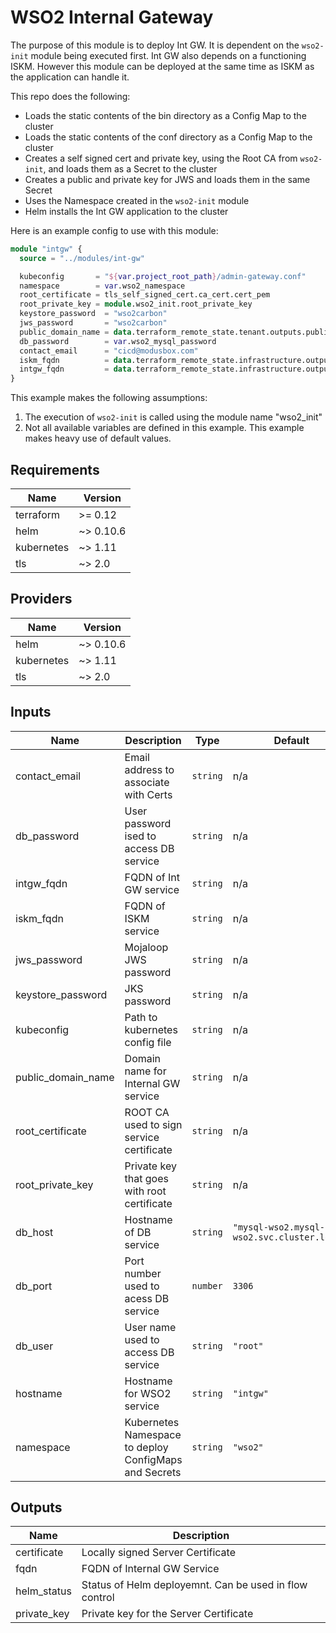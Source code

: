 # WSO2 Internal Gateway

The purpose of this module is to deploy Int GW. It is dependent on the `wso2-init` module being executed first. Int GW also depends on a functioning ISKM. However this module can be deployed at the same time as ISKM as the application can handle it.

This repo does the following:

- Loads the static contents of the bin directory as a Config Map to the cluster
- Loads the static contents of the conf directory as a Config Map to the cluster
- Creates a self signed cert and private key, using the Root CA from `wso2-init`, and loads them as a Secret to the cluster
- Creates a public and private key for JWS and loads them in the same Secret
- Uses the Namespace created in the `wso2-init` module
- Helm installs the Int GW application to the cluster

Here is an example config to use with this module:

```terraform
module "intgw" {
  source = "../modules/int-gw"

  kubeconfig       = "${var.project_root_path}/admin-gateway.conf"
  namespace        = var.wso2_namespace
  root_certificate = tls_self_signed_cert.ca_cert.cert_pem
  root_private_key = module.wso2_init.root_private_key
  keystore_password  = "wso2carbon"
  jws_password       = "wso2carbon"
  public_domain_name = data.terraform_remote_state.tenant.outputs.public_zone_name
  db_password        = var.wso2_mysql_password
  contact_email      = "cicd@modusbox.com"
  iskm_fqdn          = data.terraform_remote_state.infrastructure.outputs.iskm_private_fqdn
  intgw_fqdn         = data.terraform_remote_state.infrastructure.outputs.intgw_private_fqdn
}
```

This example makes the following assumptions:

1. The execution of `wso2-init` is called using the module name "wso2_init"
2. Not all available variables are defined in this example. This example makes heavy use of default values.

<!-- BEGINNING OF PRE-COMMIT-TERRAFORM DOCS HOOK -->
## Requirements

| Name | Version |
|------|---------|
| terraform | >= 0.12 |
| helm | ~> 0.10.6 |
| kubernetes | ~> 1.11 |
| tls | ~> 2.0 |

## Providers

| Name | Version |
|------|---------|
| helm | ~> 0.10.6 |
| kubernetes | ~> 1.11 |
| tls | ~> 2.0 |

## Inputs

| Name | Description | Type | Default | Required |
|------|-------------|------|---------|:--------:|
| contact\_email | Email address to associate with Certs | `string` | n/a | yes |
| db\_password | User password ised to access DB service | `string` | n/a | yes |
| intgw\_fqdn | FQDN of Int GW service | `string` | n/a | yes |
| iskm\_fqdn | FQDN of ISKM service | `string` | n/a | yes |
| jws\_password | Mojaloop JWS password | `string` | n/a | yes |
| keystore\_password | JKS password | `string` | n/a | yes |
| kubeconfig | Path to kubernetes config file | `string` | n/a | yes |
| public\_domain\_name | Domain name for Internal GW service | `string` | n/a | yes |
| root\_certificate | ROOT CA used to sign service certificate | `string` | n/a | yes |
| root\_private\_key | Private key that goes with root certificate | `string` | n/a | yes |
| db\_host | Hostname of DB service | `string` | `"mysql-wso2.mysql-wso2.svc.cluster.local"` | no |
| db\_port | Port number used to acess DB service | `number` | `3306` | no |
| db\_user | User name used to access DB service | `string` | `"root"` | no |
| hostname | Hostname for WSO2 service | `string` | `"intgw"` | no |
| namespace | Kubernetes Namespace to deploy ConfigMaps and Secrets | `string` | `"wso2"` | no |

## Outputs

| Name | Description |
|------|-------------|
| certificate | Locally signed Server Certificate |
| fqdn | FQDN of Internal GW Service |
| helm\_status | Status of Helm deployemnt. Can be used in flow control |
| private\_key | Private key for the Server Certificate |

<!-- END OF PRE-COMMIT-TERRAFORM DOCS HOOK -->
